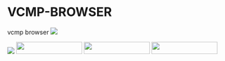 # VCMP-BROWSER
vcmp browser
<img src="https://i.imgur.com/ID1zaEl.jpeg">

<img src="https://img.shields.io/badge/license-Apache-2.0-1-green">
<a href="https://github.com/MEGAMINDMK/VCMP-BROWSER/releases/download/v1.0-Setup/vcmp.setup.exe"><img src="https://img.shields.io/github/downloads/MEGAMINDMK/VCMP-BROWSER/total.svg?color=tuquoise&label=Downloads&logo=github&logoColor=white&style=for-the-badge" width="150" height="28"></a>
<img src="https://img.shields.io/github/v/release/MEGAMINDMK/VCMP-BROWSER?color=blue&label=Latest Update&labelColor=black" width="150" height="28">
<img src="https://img.shields.io/badge/steam-supported-blue?logo=steam" width="150" height="28">
